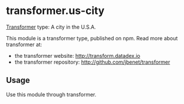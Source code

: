 # transformer.us-city

[Transformer](http://github.com/jbenet/transformer) type: A city in the U.S.A.

This module is a transformer type, published on npm. Read more about transformer at:

- the transformer website: <http://transform.datadex.io>
- the transformer repository: <http://github.com/jbenet/transformer>

## Usage

Use this module through transformer.


